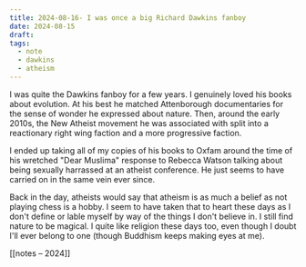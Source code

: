 ```yaml
---
title: 2024-08-16- I was once a big Richard Dawkins fanboy
date: 2024-08-15
draft: 
tags:
  - note
  - dawkins
  - atheism
---
```

I was quite the Dawkins fanboy for a few years. I genuinely loved his books about evolution. At his best he matched Attenborough documentaries for the sense of wonder he expressed about nature. Then, around the early 2010s, the New Atheist movement he was associated with split into a reactionary right wing faction and a more progressive faction. 

I ended up taking all of my copies of his books to Oxfam around the time of his wretched "Dear Muslima" response to Rebecca Watson talking about being sexually harrassed at an atheist conference. He just seems to have carried on in the same vein ever since. 

Back in the day, atheists would say that atheism is as much a belief as not playing chess is a hobby. I seem to have taken that to heart these days as I don't define or lable myself by way of the things I don't believe in. I still find nature to be magical. I quite like religion these days too, even though I doubt I'll ever belong to one (though Buddhism keeps making eyes at me).  

[[notes –⁠ 2024]]



